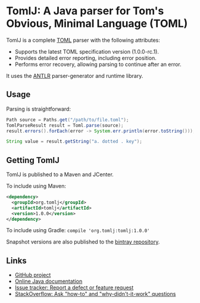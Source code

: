 # TomlJ: A Java parser for Tom's Obvious, Minimal Language (TOML)

TomlJ is a complete [TOML](https://github.com/toml-lang/toml) parser with the
following attributes:

* Supports the latest TOML specification version (1.0.0-rc.1).
* Provides detailed error reporting, including error position.
* Performs error recovery, allowing parsing to continue after an error.

It uses the [ANTLR](https://github.com/antlr/antlr4/) parser-generator and
runtime library.

## Usage

Parsing is straightforward:

```java
Path source = Paths.get("/path/to/file.toml");
TomlParseResult result = Toml.parse(source);
result.errors().forEach(error -> System.err.println(error.toString()));

String value = result.getString("a. dotted . key");
```

## Getting TomlJ

TomlJ is published to a Maven and JCenter.

To include using Maven:
```xml
<dependency>
  <groupId>org.tomlj</groupId>
  <artifactId>tomlj</artifactId>
  <version>1.0.0</version>
</dependency>
```

To include using Gradle: `compile 'org.tomlj:tomlj:1.0.0'`

Snapshot versions are also published to the [bintray repository](https://bintray.com/tomlj/tomlj/tomlj).

## Links

- [GitHub project](https://github.com/tomlj/tomlj)
- [Online Java documentation](https://tomlj.org/docs/java/latest/org/tomlj/package-summary.html)
- [Issue tracker: Report a defect or feature request](https://github.com/tomlj/tomlj/issues/new)
- [StackOverflow: Ask "how-to" and "why-didn't-it-work" questions](https://stackoverflow.com/questions/ask?tags=tomlj)
